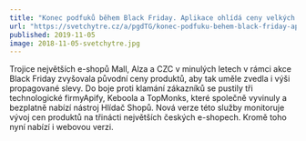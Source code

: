 ```yaml
---
title: "Konec podfuků během Black Friday. Aplikace ohlídá ceny velkých e-shopů"
url: "https://svetchytre.cz/a/pgdTG/konec-podfuku-behem-black-friday-aplikace-ohlida-ceny-velkych-e-shopu"
published: 2019-11-05
image: 2018-11-05-svetchytre.jpg
---
```


Trojice největších e-shopů Mall, Alza a CZC v&nbsp;minulých letech v&nbsp;rámci akce Black Friday zvyšovala původní ceny produktů, aby tak uměle zvedla i&nbsp;výši propagované slevy. Do boje proti klamání zákazníků se pustily tři technologické firmyApify, Keboola a TopMonks, které společně vyvinuly a bezplatně nabízí nástroj Hlídač Shopů. Nová verze této služby monitoruje vývoj cen produktů na třinácti největších českých e-shopech. Kromě toho nyní nabízí i&nbsp;webovou&nbsp;verzi.